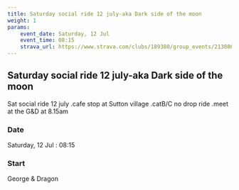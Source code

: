 ```yaml
---
title: Saturday social ride 12 july-aka Dark side of the moon
weight: 1
params:
    event_date: Saturday, 12 Jul
    event_time: 08:15
    strava_url: https://www.strava.com/clubs/189380/group_events/2130864
---
```


## Saturday social ride 12 july-aka Dark side of the moon 

Sat social ride 12 july .cafe stop at Sutton village .catB/C no drop ride .meet at the G&amp;D at 8.15am

### Date

Saturday, 12 Jul : 08:15

### Start

George &amp; Dragon


